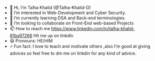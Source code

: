 - 👋 Hi, I’m Talha Khalid (@Talha-Khalid-D)
- 👀 I’m interested in Web-Development and Cyber Security.
- 🌱 I’m currently learning DSA and Back-end terminologies.
- 💞️ I’m looking to collaborate on Front-End web-based Projects
- 📫 How to reach me https://www.linkedin.com/in/talha-khalid-81ba97266 Hit me up on linkdin
- 😄 Pronouns: HE/HIM
- ⚡ Fun fact: I love to teach and motivate others ,also I'm good at giving advices so feel free to dm me on linkdin for any kind of advice.

<!---
Talha-Khalid-D/Talha-Khalid-D is a ✨ special ✨ repository because its `README.md` (this file) appears on your GitHub profile.
You can click the Preview link to take a look at your changes.
--->
